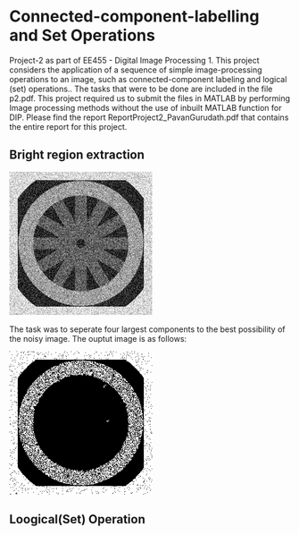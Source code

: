 # Connected-component-labelling and Set Operations
Project-2 as part of EE455 - Digital Image Processing 1. This project considers the application of a sequence of simple image-processing operations to an image, such as connected-component labeling and logical (set) operations.. The tasks that were to be done are included in the file p2.pdf. This project required us to submit the files in MATLAB by performing Image processing methods without the use of inbuilt MATLAB function for DIP. Please find the report ReportProject2_PavanGurudath.pdf that contains the entire report for this project.

## Bright region extraction
![alt text](wheelnoise.gif "Original noisy image")

The task was to seperate four largest components to the best possibility of the noisy image. The ouptut image is as follows: 

![alt text](OutputImages/All_Component.gif "Output image with hte four largest component merged")


## Loogical(Set) Operation

